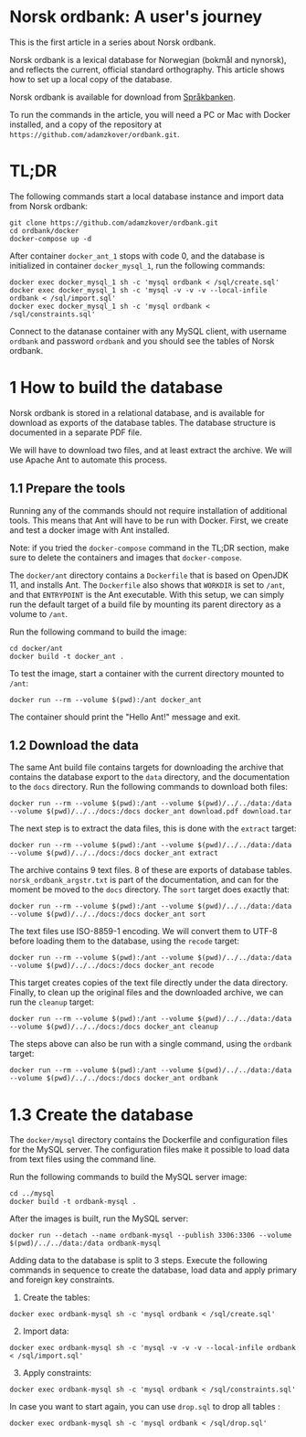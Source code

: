 # Norsk ordbank: A user's journey

This is the first article in a series about Norsk ordbank.

Norsk ordbank is a lexical database for Norwegian (bokmål and nynorsk), and reflects the current, official standard orthography. This article shows how to set up a local copy of the database.

Norsk ordbank is available for download from [Språkbanken](https://www.nb.no/sprakbanken/show?serial=oai%3Anb.no%3Asbr-5&lang=nb).

To run the commands in the article, you will need a PC or Mac with Docker installed, and a copy of the repository at `https://github.com/adamzkover/ordbank.git`.

# TL;DR

The following commands start a local database instance and import data from Norsk ordbank:

```
git clone https://github.com/adamzkover/ordbank.git
cd ordbank/docker
docker-compose up -d
```

After container `docker_ant_1` stops with code 0, and the database is initialized in container `docker_mysql_1`, run the following commands:

```
docker exec docker_mysql_1 sh -c 'mysql ordbank < /sql/create.sql'
docker exec docker_mysql_1 sh -c 'mysql -v -v -v --local-infile ordbank < /sql/import.sql'
docker exec docker_mysql_1 sh -c 'mysql ordbank < /sql/constraints.sql'
```

Connect to the datanase container with any MySQL client, with username `ordbank` and password `ordbank` and you should see the tables of Norsk ordbank.

# 1 How to build the database

Norsk ordbank is stored in a relational database, and is available for download as exports of the database tables. The database structure is documented in a separate PDF file.

We will have to download two files, and at least extract the archive. We will use Apache Ant to automate this process.

## 1.1 Prepare the tools

Running any of the commands should not require installation of additional tools. This means that Ant will have to be run with Docker. First, we create and test a docker image with Ant installed.

Note: if you tried the `docker-compose` command in the TL;DR section, make sure to delete the containers and images that `docker-compose`.

The `docker/ant` directory contains a `Dockerfile` that is based on OpenJDK 11, and installs Ant. The `Dockerfile` also shows that `WORKDIR` is set to `/ant`, and that `ENTRYPOINT` is the Ant executable. With this setup, we can simply run the default target of a build file by mounting its parent directory as a volume to `/ant`.

Run the following command to build the image:

```
cd docker/ant
docker build -t docker_ant .
```

To test the image, start a container with the current directory mounted to `/ant`:

`docker run --rm --volume $(pwd):/ant docker_ant`

The container should print the "Hello Ant!" message and exit.

## 1.2 Download the data

The same Ant build file contains targets for downloading the archive that contains the database export to the `data` directory, and the documentation to the `docs` directory. Run the following commands to download both files:

`docker run --rm --volume $(pwd):/ant --volume $(pwd)/../../data:/data --volume $(pwd)/../../docs:/docs docker_ant download.pdf download.tar`

The next step is to extract the data files, this is done with the `extract` target:

`docker run --rm --volume $(pwd):/ant --volume $(pwd)/../../data:/data --volume $(pwd)/../../docs:/docs docker_ant extract`

The archive contains 9 text files. 8 of these are exports of database tables. `norsk_ordbank_argstr.txt` is part of the documentation, and can for the moment be moved to the `docs` directory. The `sort` target does exactly that:

`docker run --rm --volume $(pwd):/ant --volume $(pwd)/../../data:/data --volume $(pwd)/../../docs:/docs docker_ant sort`

The text files use ISO-8859-1 encoding. We will convert them to UTF-8 before loading them to the database, using the `recode` target:

`docker run --rm --volume $(pwd):/ant --volume $(pwd)/../../data:/data --volume $(pwd)/../../docs:/docs docker_ant recode`

This target creates copies of the text file directly under the data directory. Finally, to clean up the original files and the downloaded archive, we can run the `cleanup` target:

`docker run --rm --volume $(pwd):/ant --volume $(pwd)/../../data:/data --volume $(pwd)/../../docs:/docs docker_ant cleanup`

The steps above can also be run with a single command, using the `ordbank` target:

`docker run --rm --volume $(pwd):/ant --volume $(pwd)/../../data:/data --volume $(pwd)/../../docs:/docs docker_ant ordbank`

# 1.3 Create the database

The `docker/mysql` directory contains the Dockerfile and configuration files for the MySQL server. The configuration files make it possible to load data from text files using the command line.

Run the following commands to build the MySQL server image:

```
cd ../mysql
docker build -t ordbank-mysql .
```

After the images is built, run the MySQL server:

`docker run --detach --name ordbank-mysql --publish 3306:3306 --volume $(pwd)/../../data:/data ordbank-mysql`

Adding data to the database is split to 3 steps. Execute the following commands in sequence to create the database, load data and apply primary and foreign key constraints.

1. Create the tables:

`docker exec ordbank-mysql sh -c 'mysql ordbank < /sql/create.sql'`

2. Import data:

`docker exec ordbank-mysql sh -c 'mysql -v -v -v --local-infile ordbank < /sql/import.sql'`

3. Apply constraints:

`docker exec ordbank-mysql sh -c 'mysql ordbank < /sql/constraints.sql'`

In case you want to start again, you can use `drop.sql` to drop all tables :

`docker exec ordbank-mysql sh -c 'mysql ordbank < /sql/drop.sql'`
